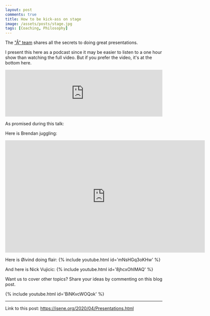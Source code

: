 ```yaml
---
layout: post
comments: true
title: How to be kick-ass on stage 
image: /assets/posts/stage.jpg
tags: [Coaching, Philosophy]
---
```


The ["Å" team](https://a-circle.no/) shares all the secrets to doing great presentations.

I present this here as a podcast since it may be easier to listen to a one
hour show than watching the full video. But if you prefer the video, it's at
the bottom here.

<center><iframe src="https://anchor.fm/isene/embed/episodes/Episode-20-5932---How-to-be-kick-ass-on-stage-eco97h" width="100%" frameborder="0" scrolling="no"></iframe></center>

As promised during this talk:

Here is Brendan juggling:
<center> <iframe title="vimeo-player" src="https://player.vimeo.com/video/125197180" width="640" height="360" frameborder="0" allowfullscreen></iframe> </center>

Here is Øivind doing flair: 
{% include youtube.html id='mNsHGq3oKHw' %}

And here is Nick Vujicic:
{% include youtube.html id='8jhcxOhIMAQ' %}

Want us to cover other topics? Share your ideas by commenting on this blog
post.

{% include youtube.html id='BiNKvcWOQok' %}

---
Link to this post: <https://isene.org/2020/04/Presentations.html>
